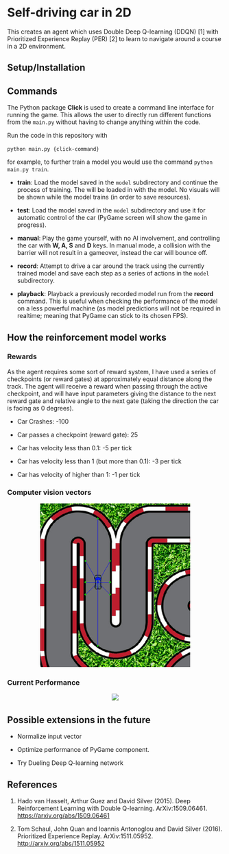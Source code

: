 # Self-driving car in 2D

This creates an agent which uses Double Deep Q-learning (DDQN) [1] with Prioritized Experience Replay (PER) [2] to learn to navigate around a course in a 2D environment.

## Setup/Installation

## Commands

The Python package **Click** is used to create a command line interface for running the game. This allows the user to directly run different functions from the `main.py` without having to change anything within the code.

Run the code in this repository with 

``python main.py {click-command}``

for example, to further train a model you would use the command `python main.py train`.

- **train**: Load the model saved in the `model` subdirectory and continue the process of training. The will be loaded in with the model. No visuals will be shown while the model trains (in order to save resources).

- **test**: Load the model saved in the `model` subdirectory and use it for automatic control of the car (PyGame screen will show the game in progress). 

- **manual**: Play the game yourself, with no AI involvement, and controlling the car with **W, A, S** and **D** keys. In manual mode, a collision with the barrier will not result in a gameover, instead the car will bounce off.

- **record**: Attempt to drive a car around the track using the currently trained model and save each step as a series of actions in the `model` subdirectory.

- **playback**: Playback a previously recorded model run from the **record** command. This is useful when checking the performance of the model on a less powerful machine (as model predictions will not be required in realtime; meaning that PyGame can stick to its chosen FPS).

## How the reinforcement model works

### Rewards

As the agent requires some sort of reward system, I have used a series of checkpoints (or reward gates) at approximately equal distance along the track. The agent will receive a reward when passing through the active checkpoint, and will have input parameters giving the distance to the next reward gate and relative angle to the next gate (taking the direction the car is facing as 0 degrees).

- Car Crashes: -100

- Car passes a checkpoint (reward gate): 25

- Car has velocity less than 0.1: -5 per tick

- Car has velocity less than 1 (but more than 0.1): -3 per tick

- Car has velocity of higher than 1: -1 per tick

### Computer vision vectors

<p align="center">
  <img src="./docs/beam_sensor.gif" width="350">
</p>

### Current Performance

<p align="center">
  <img src="./docs/air_car_drive.gif" width="650">
</p>

## Possible extensions in the future

- Normalize input vector

- Optimize performance of PyGame component.

- Try Dueling Deep Q-learning network


## References

1. Hado van Hasselt, Arthur Guez and David Silver (2015). Deep Reinforcement Learning with Double Q-learning. ArXiv:1509.06461. https://arxiv.org/abs/1509.06461

2. Tom Schaul, John Quan and Ioannis Antonoglou and David Silver (2016). Prioritized Experience Replay. ArXiv:1511.05952. http://arxiv.org/abs/1511.05952
